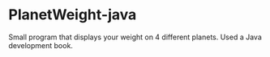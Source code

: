# PlanetWeight-java
Small program that displays your weight on 4 different planets. Used a Java development book.
